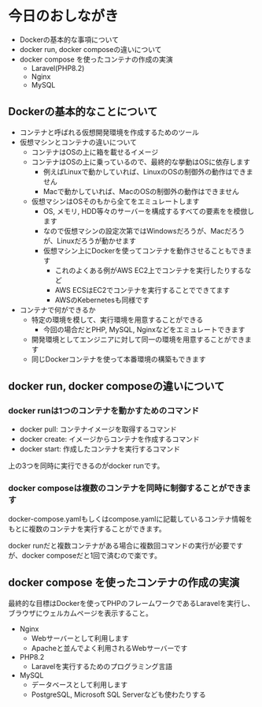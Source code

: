 # 今日のおしながき

- Dockerの基本的な事項について
- docker run, docker composeの違いについて
- docker compose を使ったコンテナの作成の実演
  - Laravel(PHP8.2)
  - Nginx
  - MySQL

## Dockerの基本的なことについて

- コンテナと呼ばれる仮想開発環境を作成するためのツール
- 仮想マシンとコンテナの違いについて
  - コンテナはOSの上に箱を載せるイメージ
  - コンテナはOSの上に乗っているので、最終的な挙動はOSに依存します
    - 例えばLinuxで動かしていれば、LinuxのOSの制御外の動作はできません
    - Macで動かしていれば、MacのOSの制御外の動作はできません
  - 仮想マシンはOSそのもから全てをエミュレートします
    - OS, メモリ, HDD等々のサーバーを構成するすべての要素をを模倣します
    - なので仮想マシンの設定次第ではWindowsだろうが、Macだろうが、Linuxだろうが動かせます
    - 仮想マシン上にDockerを使ってコンテナを動作させることもできます
      - これのよくある例がAWS EC2上でコンテナを実行したりするなど
      - AWS ECSはEC2でコンテナを実行することでできてます
      - AWSのKebernetesも同様です
- コンテナで何ができるか
  - 特定の環境を模して、実行環境を用意することができる
    - 今回の場合だとPHP, MySQL, Nginxなどをエミュレートできます
  - 開発環境としてエンジニアに対して同一の環境を用意することができます
  - 同じDockerコンテナを使って本番環境の構築もできます


## docker run, docker composeの違いについて

### docker runは1つのコンテナを動かすためのコマンド

- docker pull: コンテナイメージを取得するコマンド
- docker create: イメージからコンテナを作成するコマンド
- docker start: 作成したコンテナを実行するコマンド

上の3つを同時に実行できるのがdocker runです。


### docker composeは複数のコンテナを同時に制御することができます

docker-compose.yamlもしくはcompose.yamlに記載しているコンテナ情報をもとに複数のコンテナを実行することができます。

docker runだと複数コンテナがある場合に複数回コマンドの実行が必要ですが、docker composeだと1回で済むので楽です。


## docker compose を使ったコンテナの作成の実演

最終的な目標はDockerを使ってPHPのフレームワークであるLaravelを実行し、ブラウザにウェルカムページを表示すること。

- Nginx
  - Webサーバーとして利用します
  - Apacheと並んでよく利用されるWebサーバーです
- PHP8.2
  - Laravelを実行するためのプログラミング言語
- MySQL
  - データベースとして利用します
  - PostgreSQL, Microsoft SQL Serverなども使わたりする